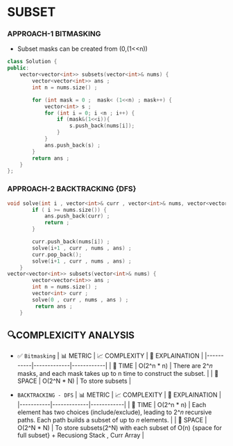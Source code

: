 # SUBSET

### APPROACH-1 BITMASKING 
- Subset masks can be created from  (0,(1<<n)) 
```cpp
class Solution {
public:
    vector<vector<int>> subsets(vector<int>& nums) {
        vector<vector<int>> ans ;
        int n = nums.size() ;

        for (int mask = 0 ;  mask< (1<<n) ; mask++) {
            vector<int> s ;
            for (int i = 0; i <n ; i++) {
                if (mask&(1<<i)){
                    s.push_back(nums[i]);
                }
            }
            ans.push_back(s) ;
        }
        return ans ;
    }
};
```

### APPROACH-2 BACKTRACKING {DFS}
```cpp
void solve(int i , vector<int>& curr , vector<int>& nums, vector<vector<int>>& ans) {
        if ( i >= nums.size()) {
            ans.push_back(curr) ;
            return ;
        }

        curr.push_back(nums[i]) ;
        solve(i+1 , curr , nums , ans) ;
        curr.pop_back();
        solve(i+1 , curr , nums , ans) ;
    }
vector<vector<int>> subsets(vector<int>& nums) {
        vector<vector<int>> ans ;
        int n = nums.size() ;
        vector<int> curr ;
        solve(0 , curr , nums , ans ) ;
         return ans ;
    }
```


## 🔍COMPLEXICITY ANALYSIS
- ✅ `Bitmasking`
| 📊 METRIC  | 📈 COMPLEXITY	  |  🧩 EXPLAINATION |
|-----------|-------------|------------|
| 🧭 TIME  |      O(2^n * n)      | There are 2^𝑛 masks, and each mask takes up to n time to construct the subset.  |
| 🧠 SPACE |    O(2^N * N)     | To store subsets  |

- `BACKTRACKING - DFS`
| 📊 METRIC  | 📈 COMPLEXITY	  |  🧩 EXPLAINATION |
|-----------|-------------|------------|
| 🧭 TIME  |      O(2^n * n)  | Each element has two choices (include/exclude), leading to 2^𝑛 recursive paths. Each path builds a subset of up to 𝑛 elements. |
| 🧠 SPACE |    O(2^N * N)     | To store subsets(2^N) with each subset of O(n) {space for full subset} + Recusiong Stack , Curr Array |

